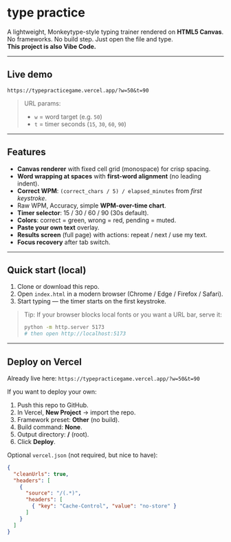 # type practice

A lightweight, Monkeytype-style typing trainer rendered on **HTML5 Canvas**.  
No frameworks. No build step. Just open the file and type.  
**This project is also Vibe Code.**

---

## Live demo
`https://typepracticegame.vercel.app/?w=50&t=90`

> URL params:
> - `w` = word target (e.g. `50`)
> - `t` = timer seconds (`15`, `30`, `60`, `90`)

---

## Features
- **Canvas renderer** with fixed cell grid (monospace) for crisp spacing.
- **Word wrapping at spaces** with **first-word alignment** (no leading indent).
- **Correct WPM**: `(correct_chars / 5) / elapsed_minutes` from *first keystroke*.
- Raw WPM, Accuracy, simple **WPM-over-time chart**.
- **Timer selector**: 15 / 30 / 60 / 90 (30s default).
- **Colors**: correct = green, wrong = red, pending = muted.
- **Paste your own text** overlay.
- **Results screen** (full page) with actions: repeat / next / use my text.
- **Focus recovery** after tab switch.

---

## Quick start (local)
1. Clone or download this repo.
2. Open `index.html` in a modern browser (Chrome / Edge / Firefox / Safari).
3. Start typing — the timer starts on the first keystroke.

> Tip: If your browser blocks local fonts or you want a URL bar, serve it:
> ```bash
> python -m http.server 5173
> # then open http://localhost:5173
> ```

---

## Deploy on Vercel
Already live here: `https://typepracticegame.vercel.app/?w=50&t=90`

If you want to deploy your own:
1. Push this repo to GitHub.
2. In Vercel, **New Project** → import the repo.
3. Framework preset: **Other** (no build).
4. Build command: **None**.
5. Output directory: **/** (root).
6. Click **Deploy**.

Optional `vercel.json` (not required, but nice to have):
```json
{
  "cleanUrls": true,
  "headers": [
    {
      "source": "/(.*)",
      "headers": [
        { "key": "Cache-Control", "value": "no-store" }
      ]
    }
  ]
}
